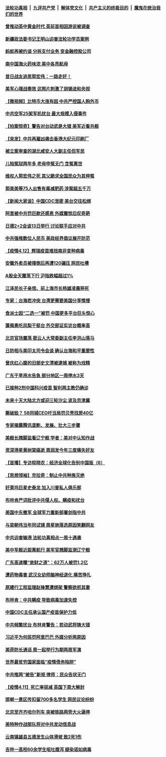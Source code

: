####  [法轮功真相](../../../../basic/blob/master/README.md?t=04130401) &nbsp;|&nbsp; [九评共产党](../../../../9ping.md/blob/master/README.md?t=04130401) &nbsp;|&nbsp; [解体党文化](../../../../jtdwh.md/blob/master/README.md?t=04130401)  &nbsp;|&nbsp; [共产主义的终极目的](../../../../gczydzjmd.md/blob/master/README.md?t=04130401) &nbsp;|&nbsp; [魔鬼在统治我们的世界](../../../../mgztzwmdsj.md/blob/master/README.md?t=04130401) 

#### [曾推动英中黄金时代 英前首相因游说被调查](../pages/nsc413/n12875370.md?t=04130401) 

#### [新疆政法委书记王明山迫害法轮功学员案例](../pages/nsc413/n12872717.md?t=04130401) 

#### [蚂蚁再被约谈 分拆支付业务 变金融控股公司](../pages/nsc413/n12875095.md?t=04130401) 

#### [南中国海火药味浓 美中各亮航母](../pages/nsc413/n12875243.md?t=04130401) 

#### [昔日战友追思郭宏伟：一路走好！](../pages/nsc413/n12875144.md?t=04130401) 

#### [美军心理战奏效 这照片刺激了胡锡进和央视](../pages/nsc413/n12875222.md?t=04130401) 

#### [【微视频】比特币大涨有因 中共严控国人购外币](../pages/nsc413/n12874883.md?t=04130401) 

#### [中共空军25架军机扰台 最大规模入侵事件](../pages/nsc413/n12875081.md?t=04130401) 

#### [【拍案惊奇】警告对台动武是大错 美军近看共舰](../pages/nsc413/n12873314.md?t=04130401) 

#### [【突发】中共再雇凶袭击香港大纪元印刷厂](../pages/nsc413/n12873647.md?t=04130401) 

#### [被立案审查的湖北咸安人大副主任但军民](../pages/nsc413/n12874559.md?t=04130401) 

#### [儿陷冤狱两年多 老母申冤无门 含冤离世](../pages/nsc413/n12869226.md?t=04130401) 

#### [维权人郭宏伟之死 其父跪求全国民众为其伸冤](../pages/nsc413/n12874669.md?t=04130401) 

#### [郭美美等75人出售有毒减肥药 涉案超五千万](../pages/nsc413/n12874579.md?t=04130401) 

#### [【新闻大家谈】中国CDC泄密 美台交往松绑](../pages/nsc413/n12870083.md?t=04130401) 

#### [阿里被中共罚巨款还感恩 外媒震惊后叹奇葩](../pages/nsc413/n12874747.md?t=04130401) 

#### [日德2+2会谈13日举行 讨论联手应对中共](../pages/nsc413/n12874750.md?t=04130401) 

#### [中共强推数位人民币 美政经界倡议展开防范](../pages/nsc413/n12874775.md?t=04130401) 

#### [【疫情4.12】辉瑞疫苗难挡南非变种病毒](../pages/nsc413/n12874304.md?t=04130401) 

#### [安徽外卖员被撞倒后再遭120碾压 网民吐槽](../pages/nsc413/n12874613.md?t=04130401) 

#### [A股全天震荡下行 沪指跌幅超过1%](../pages/nsc413/n12874380.md?t=04130401) 

#### [江泽民长子亲信、前上海市长杨雄凌晨猝死](../pages/nsc413/n12874340.md?t=04130401) 

#### [专家：台海若冲突 台湾更需要美国分享情搜](../pages/nsc413/n12873707.md?t=04130401) 

#### [食派士因“二选一”被罚 中国更多平台巨头惊心](../pages/nsc413/n12874011.md?t=04130401) 

#### [蓬佩奥吃凤梨干挺台 外交部证实访台概率高](../pages/nsc413/n12873816.md?t=04130401) 


#### [北京官场震荡 密云人大常委副主任李洪山落马](../pages/nsc413/n12874290.md?t=04130401) 

#### [日防相与美印太司令会谈 确认台海和平重要性](../pages/nsc413/n12873669.md?t=04130401) 

#### [曾庆红心腹的旧部史文清被逮捕 被称为戏精](../pages/nsc413/n12874083.md?t=04130401) 

#### [广东干旱用水告急 部分地区一周停水3天](../pages/nsc413/n12874022.md?t=04130401) 

#### [已接种2剂中国科兴疫苗 智利两主教仍确诊](../pages/nsc413/n12874075.md?t=04130401) 

#### [未来十天大陆北方或迎三轮沙尘 波及京津冀](../pages/nsc413/n12873982.md?t=04130401) 

#### [撕破脸？ 58同城CEO吁当局罚贝壳找房40亿](../pages/nsc413/n12873352.md?t=04130401) 

#### [专家揭露腾讯垄断、发展、壮大三步骤](../pages/nsc413/n12873130.md?t=04130401) 

#### [美舰长翘脚监看辽宁舰 学者：美对中认知作战](../pages/nsc413/n12873570.md?t=04130401) 

#### [资深港星黄树棠癌逝 周润发今年三度痛失好友](../pages/nsc413/n12873184.md?t=04130401) 

#### [【首播】专访程晓农：经济全球化告别中国版（6）](../pages/nsc413/n12871927.md?t=04130401) 

#### [【思想领袖】克拉奇：制止中共种族灭绝](../pages/nsc413/n12859898.md?t=04130401) 

#### [好莱坞巨星史泰龙 加入川普私人俱乐部](../pages/nsc413/n12873058.md?t=04130401) 

#### [布林肯严词批评中共侵人权、瞒疫和扰台](../pages/nsc413/n12873017.md?t=04130401) 

#### [美国中东撤军 全球军力重新部署剑指中共](../pages/nsc413/n12873076.md?t=04130401) 

#### [与梁朝伟当年同试镜 周星驰落选原因笑翻网友](../pages/nsc413/n12872829.md?t=04130401) 

#### [中共迫害输港 法轮功真相点一周十遇袭](../pages/nsc413/n12873029.md?t=04130401) 

#### [美中军舰近距离航行 美军官翘脚监测辽宁舰](../pages/nsc413/n12872888.md?t=04130401) 

#### [广东高速曝“敛财之道”：62万人被罚1.2亿](../pages/nsc413/n12872935.md?t=04130401) 

#### [遭药物毒害 武汉女幼师脑神经退化 痛苦挣扎](../pages/nsc413/n12872368.md?t=04130401) 

#### [原建行工程监理赵锋慧遭绑架 警察欲抓其妻](../pages/nsc413/n12872859.md?t=04130401) 

#### [布林肯：中共瞒疫 导致病毒加速失控](../pages/nsc413/n12872839.md?t=04130401) 

#### [中国CDC主任承认国产疫苗保护力低](../pages/nsc413/n12872646.md?t=04130401) 

#### [中共频繁扰台 布林肯警告：若动武将铸大错](../pages/nsc413/n12872745.md?t=04130401) 

#### [习近平为何惩罚阿里巴巴 外媒分析两原因](../pages/nsc413/n12872665.md?t=04130401) 

#### [美菲防长通话 周一起举行为期两周军演](../pages/nsc413/n12872506.md?t=04130401) 

#### [世界最贫穷国家面临“疫情债务陷阱”](../pages/nsc413/n12872021.md?t=04130401) 

#### [中共推两“被告”新规 律师：民众告状无门](../pages/nsc413/n12872464.md?t=04130401) 

#### [【疫情4.11】死亡率锐减 英国下周大解封](../pages/nsc413/n12872308.md?t=04130401) 

#### [邯郸一景区传扣留700多名学生 网民议论纷纷](../pages/nsc413/n12872372.md?t=04130401) 

#### [北京至齐齐哈尔列车 突被铁路两旁大火逼停](../pages/nsc413/n12872307.md?t=04130401) 

#### [美特种作战部队将对中共发动信息战](../pages/nsc413/n12870566.md?t=04130401) 

#### [云南镇雄县五德发生山体滑坡 致2死1伤](../pages/nsc413/n12872302.md?t=04130401) 

#### [吉林一高校60余学生呕吐腹泻 疑染诺如病毒](../pages/nsc413/n12872279.md?t=04130401) 

